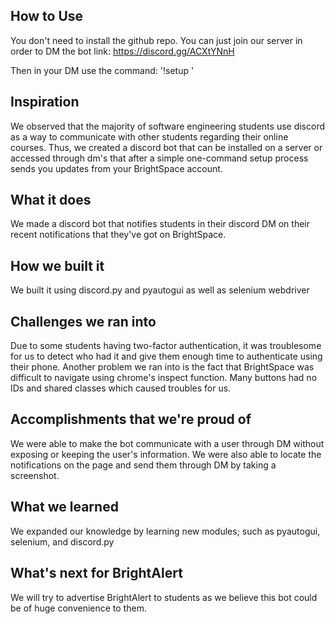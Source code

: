 ## How to Use
You don't need to install the github repo. You can just join our server in order to DM the bot
link: https://discord.gg/ACXtYNnH

Then in your DM use the command: '!setup <email> <password>'

## Inspiration
We observed that the majority of software engineering students use discord as a way to communicate with other students regarding their online courses. Thus, we created a discord bot that can be installed on a server or accessed through dm's that after a simple one-command setup process sends you updates from your BrightSpace account.

## What it does
We made a discord bot that notifies students in their discord DM on their recent notifications that they've got on BrightSpace.

## How we built it
We built it using discord.py and pyautogui as well as selenium webdriver

## Challenges we ran into
Due to some students having two-factor authentication, it was troublesome for us to detect who had it and give them enough time to authenticate using their phone. Another problem we ran into is the fact that BrightSpace was difficult to navigate using chrome's inspect function. Many buttons had no IDs and shared classes which caused troubles for us.

## Accomplishments that we're proud of
We were able to make the bot communicate with a user through DM without exposing or keeping the user's information. We were also able to locate the notifications on the page and send them through DM by taking a screenshot.

## What we learned
We expanded our knowledge by learning new modules; such as pyautogui, selenium, and discord.py

## What's next for BrightAlert
We will try to advertise BrightAlert to students as we believe this bot could be of huge convenience to them.
